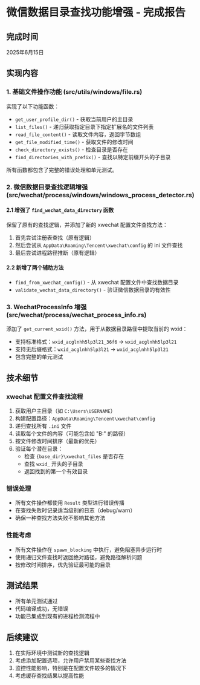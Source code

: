# 微信数据目录查找功能增强 - 完成报告

## 完成时间
2025年6月15日

## 实现内容

### 1. 基础文件操作功能 (src/utils/windows/file.rs)

实现了以下功能函数：

- `get_user_profile_dir()` - 获取当前用户的主目录
- `list_files()` - 递归获取指定目录下指定扩展名的文件列表
- `read_file_content()` - 读取文件内容，返回字节数组
- `get_file_modified_time()` - 获取文件的修改时间
- `check_directory_exists()` - 检查目录是否存在
- `find_directories_with_prefix()` - 查找以特定前缀开头的子目录

所有函数都包含了完整的错误处理和单元测试。

### 2. 微信数据目录查找逻辑增强 (src/wechat/process/windows/windows_process_detector.rs)

#### 2.1 增强了 `find_wechat_data_directory` 函数

保留了原有的查找逻辑，并添加了新的 xwechat 配置文件查找方法：

1. 首先尝试注册表查找（原有逻辑）
2. 然后尝试从 `AppData\Roaming\Tencent\xwechat\config` 的 ini 文件查找
3. 最后尝试进程路径推断（原有逻辑）

#### 2.2 新增了两个辅助方法

- `find_from_xwechat_config()` - 从 xwechat 配置文件中查找数据目录
- `validate_wechat_data_directory()` - 验证微信数据目录的有效性

### 3. WechatProcessInfo 增强 (src/wechat/process/wechat_process_info.rs)

添加了 `get_current_wxid()` 方法，用于从数据目录路径中提取当前的 wxid：

- 支持标准格式：`wxid_acglnhh5lp3l21_36f6` → `wxid_acglnhh5lp3l21`
- 支持无后缀格式：`wxid_acglnhh5lp3l21` → `wxid_acglnhh5lp3l21`
- 包含完整的单元测试

## 技术细节

### xwechat 配置文件查找流程

1. 获取用户主目录（如 `C:\Users\USERNAME`）
2. 构建配置路径：`AppData\Roaming\Tencent\xwechat\config`
3. 递归查找所有 `.ini` 文件
4. 读取每个文件的内容（可能包含如 "B:\" 的路径）
5. 按文件修改时间排序（最新的优先）
6. 验证每个潜在目录：
   - 检查 `{base_dir}\xwechat_files` 是否存在
   - 查找 `wxid_` 开头的子目录
   - 返回找到的第一个有效目录

### 错误处理

- 所有文件操作都使用 `Result` 类型进行错误传播
- 在查找失败时记录适当级别的日志（debug/warn）
- 确保一种查找方法失败不影响其他方法

### 性能考虑

- 所有文件操作在 `spawn_blocking` 中执行，避免阻塞异步运行时
- 使用递归文件查找时返回绝对路径，避免路径解析问题
- 按修改时间排序，优先验证最可能的目录

## 测试结果

- 所有单元测试通过
- 代码编译成功，无错误
- 功能已集成到现有的进程检测流程中

## 后续建议

1. 在实际环境中测试新的查找逻辑
2. 考虑添加配置选项，允许用户禁用某些查找方法
3. 监控性能影响，特别是在配置文件较多的情况下
4. 考虑缓存查找结果以提高性能
